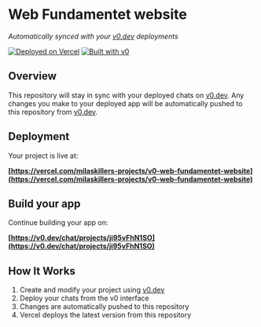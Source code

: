 # Web Fundamentet website

*Automatically synced with your [v0.dev](https://v0.dev) deployments*

[![Deployed on Vercel](https://img.shields.io/badge/Deployed%20on-Vercel-black?style=for-the-badge&logo=vercel)](https://vercel.com/milaskillers-projects/v0-web-fundamentet-website)
[![Built with v0](https://img.shields.io/badge/Built%20with-v0.dev-black?style=for-the-badge)](https://v0.dev/chat/projects/ji95vFhN1SO)

## Overview

This repository will stay in sync with your deployed chats on [v0.dev](https://v0.dev).
Any changes you make to your deployed app will be automatically pushed to this repository from [v0.dev](https://v0.dev).

## Deployment

Your project is live at:

**[https://vercel.com/milaskillers-projects/v0-web-fundamentet-website](https://vercel.com/milaskillers-projects/v0-web-fundamentet-website)**

## Build your app

Continue building your app on:

**[https://v0.dev/chat/projects/ji95vFhN1SO](https://v0.dev/chat/projects/ji95vFhN1SO)**

## How It Works

1. Create and modify your project using [v0.dev](https://v0.dev)
2. Deploy your chats from the v0 interface
3. Changes are automatically pushed to this repository
4. Vercel deploys the latest version from this repository
